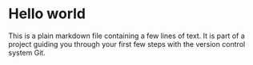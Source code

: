 # Hello world

This is a plain markdown file containing a few lines
of text. It is part of a project guiding you through your
first few steps with the version control system Git.
